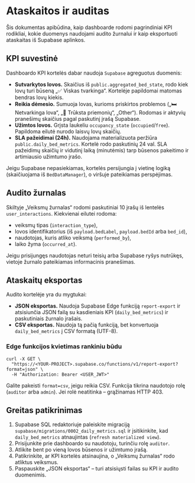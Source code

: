# Ataskaitos ir auditas

Šis dokumentas apibūdina, kaip dashboarde rodomi pagrindiniai KPI rodikliai, kokie duomenys naudojami audito žurnalui ir kaip eksportuoti ataskaitas iš Supabase aplinkos.

## KPI suvestinė

Dashboardo KPI kortelės dabar naudoja `Supabase` agreguotus duomenis:

- **Sutvarkytos lovos.** Skaičius iš `public.aggregated_bed_state`, rodo kiek lovų turi būseną „✅ Viskas tvarkinga“. Kortelėje papildomai matomas bendras lovų kiekis.
- **Reikia dėmesio.** Sumuoja lovas, kurioms priskirtos problemos („🛏️ Netvarkinga lova“, „🧰 Trūksta priemonių“, „Other“). Rodomas ir aktyvių pranešimų skaičius pagal paskutinį įrašą Supabase.
- **Užimtos lovos.** Grįsta laukeliu `occupancy_state` (`occupied`/`free`). Papildoma eilutė nurodo laisvų lovų skaičių.
- **SLA pažeidimai (24h).** Naudojama materializuota peržiūra `public.daily_bed_metrics`. Kortelė rodo paskutinių 24 val. SLA pažeidimų skaičių ir vidutinį laiką (minutėmis) tarp būsenos pakeitimo ir artimiausio užimtumo įrašo.

Jeigu Supabase nepasiekiamas, kortelės persijungia į vietinę logiką (skaičiuojama iš `BedDataManager`), o viršuje pateikiamas perspėjimas.

## Audito žurnalas

Skiltyje „Veiksmų žurnalas“ rodomi paskutiniai 10 įrašų iš lentelės `user_interactions`. Kiekvienai eilutei rodoma:

- veiksmų tipas (`interaction_type`),
- lovos identifikatorius (iš `payload.bedLabel`, `payload.bedId` arba `bed_id`),
- naudotojas, kuris atliko veiksmą (`performed_by`),
- laiko žyma (`occurred_at`).

Jeigu prisijungęs naudotojas neturi teisių arba Supabase ryšys nutrūkęs, vietoje žurnalo pateikiamas informacinis pranešimas.

## Ataskaitų eksportas

Audito kortelėje yra du mygtukai:

- **JSON eksportas.** Naudoja Supabase Edge funkciją `report-export` ir atsisiunčia JSON failą su kasdieniais KPI (`daily_bed_metrics`) ir paskutiniais žurnalo įrašais.
- **CSV eksportas.** Naudoja tą pačią funkciją, bet konvertuoja `daily_bed_metrics` į CSV formatą (UTF-8).

### Edge funkcijos kvietimas rankiniu būdu

```
curl -X GET \
  "https://<YOUR-PROJECT>.supabase.co/functions/v1/report-export?format=json" \
  -H "Authorization: Bearer <USER_JWT>"
```

Galite pakeisti `format=csv`, jeigu reikia CSV. Funkcija tikrina naudotojo rolę (`auditor` arba `admin`). Jei rolė neatitinka – grąžinamas HTTP 403.

## Greitas patikrinimas

1. Supabase SQL redaktoriuje paleiskite migraciją `supabase/migrations/0002_daily_metrics.sql` ir įsitikinkite, kad `daily_bed_metrics` atnaujintas (`refresh materialized view`).
2. Prisijunkite prie dashboardo su naudotoju, turinčiu rolę `auditor`.
3. Atlikite bent po vieną lovos būsenos ir užimtumo įrašą.
4. Patikrinkite, ar KPI kortelės atsinaujina, o „Veiksmų žurnalas“ rodo atliktus veiksmus.
5. Paspauskite „JSON eksportas“ – turi atsisiųsti failas su KPI ir audito duomenimis.
